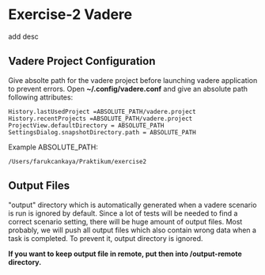 # Exercise-2 Vadere
add desc

## Vadere Project Configuration
Give absolte path for the vadere project before launching vadere application to prevent errors. Open **~/.config/vadere.conf** and give an absolute path following attributes:

```
History.lastUsedProject =ABSOLUTE_PATH/vadere.project
History.recentProjects =ABSOLUTE_PATH/vadere.project
ProjectView.defaultDirectory = ABSOLUTE_PATH
SettingsDialog.snapshotDirectory.path = ABSOLUTE_PATH
```

Example ABSOLUTE_PATH:

```
/Users/farukcankaya/Praktikum/exercise2
```

## Output Files
"output" directory which is automatically generated when a vadere scenario is run is ignored by default. Since a lot of tests will be needed to find a correct scenario setting, there will be huge amount of output files. Most probably, we will push all output files which also contain wrong data when a task is completed. To prevent it, output directory is ignored.

**If you want to keep output file in remote, put then into /output-remote directory.**